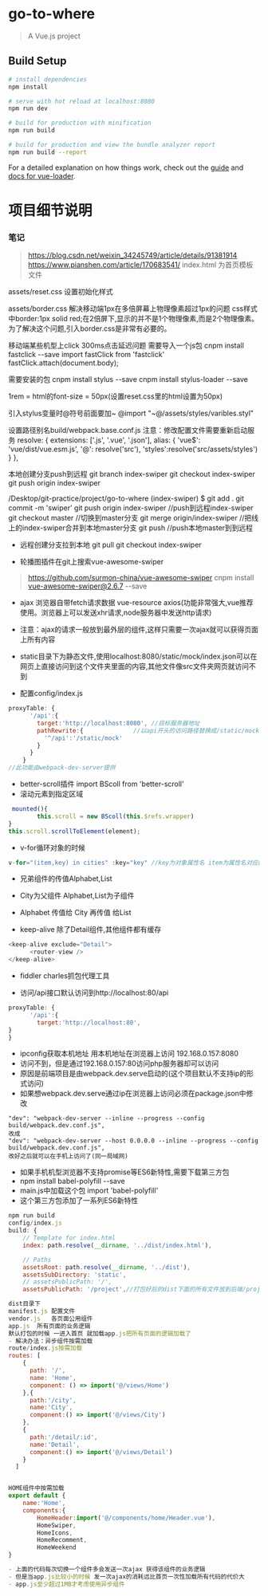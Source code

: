 # go-to-where

> A Vue.js project

## Build Setup

``` bash
# install dependencies
npm install

# serve with hot reload at localhost:8080
npm run dev

# build for production with minification
npm run build

# build for production and view the bundle analyzer report
npm run build --report
```

For a detailed explanation on how things work, check out the [guide](http://vuejs-templates.github.io/webpack/) and [docs for vue-loader](http://vuejs.github.io/vue-loader).

# 项目细节说明

### 笔记
> https://blog.csdn.net/weixin_34245749/article/details/91381914
> https://www.pianshen.com/article/170683541/
index.html 为首页模板文件

assets/reset.css 设置初始化样式

assets/border.css 解决移动端1px在多倍屏幕上物理像素超过1px的问题
css样式中border:1px solid red;在2倍屏下,显示的并不是1个物理像素,而是2个物理像素。为了解决这个问题,引入border.css是非常有必要的。

移动端某些机型上click 300ms点击延迟问题 需要导入一个js包
 cnpm install fastclick --save
import fastClick from 'fastclick'
fastClick.attach(document.body);

需要安装的包
cnpm install stylus --save
cnpm install stylus-loader --save

1rem = html的font-size = 50px(设置reset.css里的html设置为50px)

引入stylus变量时@符号前面要加~
@import "~@/assets/styles/varibles.styl"

设置路径别名build/webpack.base.conf.js
注意：修改配置文件需要重新启动服务
resolve: {
    extensions: ['.js', '.vue', '.json'],
    alias: {
      'vue$': 'vue/dist/vue.esm.js',
      '@': resolve('src'),
      'styles':resolve('src/assets/styles')
    }
  },

本地创建分支push到远程
git branch index-swiper
git checkout index-swiper
git push origin index-swiper

/Desktop/git-practice/project/go-to-where (index-swiper)
$ git add .
git commit -m 'swiper'
git push origin index-swiper  //push到远程index-swiper
git checkout master           //切换到master分支 
git merge origin/index-swiper //把线上的index-swiper合并到本地master分支
git push  //push本地master到到远程


- 远程创建分支拉到本地
git pull
git checkout index-swiper

- 轮播图插件在git上搜索vue-awesome-swiper
> https://github.com/surmon-china/vue-awesome-swiper
cnpm install vue-awesome-swiper@2.6.7 --save

- ajax
浏览器自带fetch请求数据
vue-resource
axios(功能非常强大,vue推荐使用。浏览器上可以发送xhr请求,node服务器中发送http请求)
- 注意：ajax的请求一般放到最外层的组件,这样只需要一次ajax就可以获得页面上所有内容

- static目录下为静态文件,使用localhost:8080/static/mock/index.json可以在网页上直接访问到这个文件夹里面的内容,其他文件像src文件夹网页就访问不到


- 配置config/index.js 
```js
proxyTable: {
      '/api':{
        target:'http://localhost:8080', //目标服务器地址
        pathRewrite:{              //以api开头的访问路径替换成/static/mock
          '^/api':'/static/mock'
        }
      }
    }
//此功能由webpack-dev-server提供
```

- better-scroll插件
import BScoll from 'better-scroll'
- 滚动元素到指定区域
```js
 mounted(){
        this.scroll = new BScoll(this.$refs.wrapper)
}
this.scroll.scrollToElement(element); 
```
- v-for循环对象的时候
```js
v-for="(item,key) in cities" :key="key" //key为对象属性名 item为属性名对应的属性值
```

- 兄弟组件的传值Alphabet,List
- City为父组件   Alphabet,List为子组件
- Alphabet 传值给 City 再传值 给List

- keep-alive  除了Detail组件,其他组件都有缓存
```js
<keep-alive exclude="Detail">
      <router-view />
</keep-alive>
```

- fiddler charles抓包代理工具

- 访问/api接口默认访问到http://localhost:80/api
```js
proxyTable: {
      '/api':{
        target:'http://localhost:80',
}
}
```

- ipconfig获取本机地址 用本机地址在浏览器上访问 192.168.0.157:8080
- 访问不到，但是通过192.168.0.157:80访问php服务器却可以访问
- 原因是前端项目是由webpack.dev.serve启动的(这个项目默认不支持ip的形式访问)
- 如果想webpack.dev.serve通过ip在浏览器上访问必须在package.json中修改
```
"dev": "webpack-dev-server --inline --progress --config build/webpack.dev.conf.js",
改成
"dev": "webpack-dev-server --host 0.0.0.0 --inline --progress --config build/webpack.dev.conf.js",
改好之后就可以在手机上访问了(同一局域网)
```

- 如果手机机型浏览器不支持promise等ES6新特性,需要下载第三方包
- npm install babel-polyfill --save
- main.js中加载这个包  import 'babel-polyfill'
- 这个第三方包添加了一系列ES6新特性


```js
npm run build
config/index.js
build: {
    // Template for index.html
    index: path.resolve(__dirname, '../dist/index.html'),

    // Paths
    assetsRoot: path.resolve(__dirname, '../dist'),
    assetsSubDirectory: 'static',
    // assetsPublicPath: '/',
    assetsPublicPath: '/project',//打包好后的dist下面的所有文件放到后端/project目录下

dist目录下
manifest.js 配置文件
vendor.js   各页面公用组件
app.js  所有页面的业务逻辑
默认打包的时候 一进入首页 就加载app.js把所有页面的逻辑加载了
- 解决办法：异步组件按需加载
route/index.js按需加载
routes: [
    {
      path: '/',
      name: 'Home',
      component: () => import('@/views/Home')
    },{
      path:'/city',
      name:'City',
      component:() => import('@/views/City')
    },
    {
      path:'/detail/:id',
      name:'Detail',
      component:() => import('@/views/Detail')
    }
  ]


HOME组件中按需加载
export default {
    name:'Home',
    components:{
        HomeHeader:import('@/components/home/Header.vue'),
        HomeSwiper,
        HomeIcons,
        HomeRecomment,
        HomeWeekend
}

- 上面的代码每次切换一个组件多会发送一次ajax 获得该组件的业务逻辑
- 但是当app.js比较小的时候 发一次ajax的消耗远比首页一次性加载所有代码的代价大
- app.js至少超过1MB才考虑使用异步组件
```